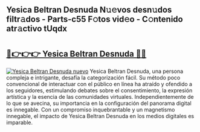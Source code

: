 ## Yesica Beltran Desnuda N𝚞𝚎vos desn𝚞dos filtr𝚊dos - Parts-c55 F𝚘tos vid𝚎o - C𝚘ntenido atr𝚊ctivo tUqdx

# <h2><a href="http://mb4ckg8.tromn.icu/?c=Yesica+Beltran+Desnuda">🔗👉👉👉 Yesica Beltran Desnuda 🔗🔗</a></h2>

[![Yesica Beltran Desnuda nuevo](https://i.imgur.com/pEAQMta.gif)](http://mb4ckg8.tromn.icu/?c=Yesica+Beltran+Desnuda)
Yesica Beltran Desnuda, una persona compleja e intrigante, desafía la categorización fácil. Su método poco convencional de interactuar con el público en línea ha atraído y ofendido a los seguidores, estimulando debates sobre el consentimiento, la expresión artística y la esencia de las comunidades virtuales. Independientemente de lo que se avecina, su importancia en la configuración del panorama digital es innegable. Con un compromiso inquebrantable y un magnetismo innegable, el impacto de Yesica Beltran Desnuda en los medios digitales es imparable.
